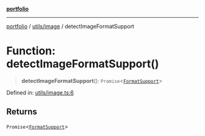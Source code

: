 [**portfolio**](../../../README.md)

***

[portfolio](../../../modules.md) / [utils/image](../README.md) / detectImageFormatSupport

# Function: detectImageFormatSupport()

> **detectImageFormatSupport**(): `Promise`\<[`FormatSupport`](../interfaces/FormatSupport.md)\>

Defined in: [utils/image.ts:6](https://github.com/tnorlund/Portfolio/blob/cfacd1ba52b097157cf91fcd1d100902a8f59a1f/portfolio/utils/image.ts#L6)

## Returns

`Promise`\<[`FormatSupport`](../interfaces/FormatSupport.md)\>
